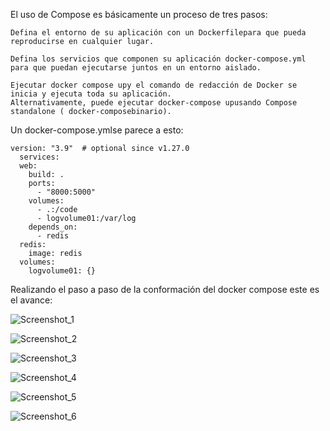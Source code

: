 El uso de Compose es básicamente un proceso de tres pasos:

    Defina el entorno de su aplicación con un Dockerfilepara que pueda reproducirse en cualquier lugar.

    Defina los servicios que componen su aplicación docker-compose.yml para que puedan ejecutarse juntos en un entorno aislado.

    Ejecutar docker compose upy el comando de redacción de Docker se inicia y ejecuta toda su aplicación. 
    Alternativamente, puede ejecutar docker-compose upusando Compose standalone ( docker-composebinario).

Un docker-compose.ymlse parece a esto:

    version: "3.9"  # optional since v1.27.0
      services:
      web:
        build: .
        ports:
          - "8000:5000"
        volumes:
          - .:/code
          - logvolume01:/var/log
        depends_on:
          - redis
      redis:
        image: redis
      volumes:
        logvolume01: {}

Realizando el paso a paso de la conformación del docker compose este es el avance:

![Screenshot_1](https://user-images.githubusercontent.com/101933399/188924073-03b66fec-11c1-474b-bfbc-d5bf78ab7f26.jpg)

![Screenshot_2](https://user-images.githubusercontent.com/101933399/188924088-d2229ca7-a023-43d2-be10-8194b63324a1.jpg)

![Screenshot_3](https://user-images.githubusercontent.com/101933399/188924110-3f019056-272a-4b47-af0f-7e369bd25a10.jpg)

![Screenshot_4](https://user-images.githubusercontent.com/101933399/188924125-a85f7147-72fa-4816-abf9-6448637d7d6e.jpg)

![Screenshot_5](https://user-images.githubusercontent.com/101933399/188924141-99b8195f-2abd-49e2-9ebe-0f7187ed4642.jpg)

![Screenshot_6](https://user-images.githubusercontent.com/101933399/188924153-205958c1-9acb-43c3-914b-c506a91fe897.jpg)

